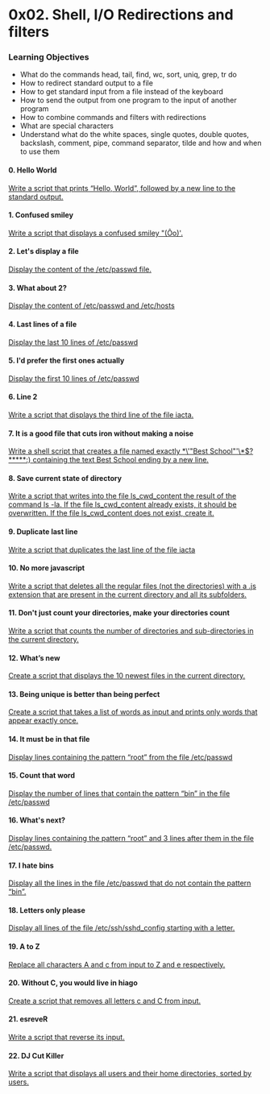 # 0x02. Shell, I/O Redirections and filters

### Learning Objectives

* What do the commands head, tail, find, wc, sort, uniq, grep, tr do
* How to redirect standard output to a file
* How to get standard input from a file instead of the keyboard
* How to send the output from one program to the input of another program
* How to combine commands and filters with redirections
* What are special characters
* Understand what do the white spaces, single quotes, double quotes, backslash, comment, pipe, command separator, tilde and how and when to use them

#### 0. Hello World
[Write a script that prints “Hello, World”, followed by a new line to the standard output.](https://github.com/YasminKinawi/alx-system_engineering-devops/blob/master/0x02-shell_redirections/0-hello_world)

#### 1. Confused smiley
[Write a script that displays a confused smiley "(Ôo)'.](https://github.com/YasminKinawi/alx-system_engineering-devops/blob/master/0x02-shell_redirections/1-confused_smiley)

#### 2. Let's display a file
[Display the content of the /etc/passwd file.](https://github.com/YasminKinawi/alx-system_engineering-devops/blob/master/0x02-shell_redirections/2-hellofile)

#### 3. What about 2?
[Display the content of /etc/passwd and /etc/hosts](https://github.com/YasminKinawi/alx-system_engineering-devops/blob/master/0x02-shell_redirections/3-twofiles)

#### 4. Last lines of a file
[Display the last 10 lines of /etc/passwd](https://github.com/YasminKinawi/alx-system_engineering-devops/blob/master/0x02-shell_redirections/4-lastlines)

#### 5. I'd prefer the first ones actually
[Display the first 10 lines of /etc/passwd](https://github.com/YasminKinawi/alx-system_engineering-devops/blob/master/0x02-shell_redirections/5-firstlines)

#### 6. Line 2
[Write a script that displays the third line of the file iacta.](https://github.com/YasminKinawi/alx-system_engineering-devops/blob/master/0x02-shell_redirections/6-third_line)

#### 7. It is a good file that cuts iron without making a noise
[Write a shell script that creates a file named exactly \*\\'"Best School"\'\\*$\?\*\*\*\*\*:) containing the text Best School ending by a new line.](https://github.com/YasminKinawi/alx-system_engineering-devops/blob/master/0x02-shell_redirections/7-file)

#### 8. Save current state of directory
[Write a script that writes into the file ls_cwd_content the result of the command ls -la. If the file ls_cwd_content already exists, it should be overwritten. If the file ls_cwd_content does not exist, create it.](https://github.com/YasminKinawi/alx-system_engineering-devops/blob/master/0x02-shell_redirections/8-cwd_state)

#### 9. Duplicate last line
[Write a script that duplicates the last line of the file iacta](https://github.com/YasminKinawi/alx-system_engineering-devops/blob/master/0x02-shell_redirections/9-duplicate_last_line)

#### 10. No more javascript
[Write a script that deletes all the regular files (not the directories) with a .js extension that are present in the current directory and all its subfolders.](https://github.com/YasminKinawi/alx-system_engineering-devops/blob/master/0x02-shell_redirections/10-no_more_js)

#### 11. Don't just count your directories, make your directories count
[Write a script that counts the number of directories and sub-directories in the current directory.](https://github.com/YasminKinawi/alx-system_engineering-devops/blob/master/0x02-shell_redirections/11-directories)

#### 12. What’s new
[Create a script that displays the 10 newest files in the current directory.](https://github.com/YasminKinawi/alx-system_engineering-devops/blob/master/0x02-shell_redirections/12-newest_files)

#### 13. Being unique is better than being perfect
[Create a script that takes a list of words as input and prints only words that appear exactly once.](https://github.com/YasminKinawi/alx-system_engineering-devops/blob/master/0x02-shell_redirections/13-unique)

#### 14. It must be in that file
[Display lines containing the pattern “root” from the file /etc/passwd](https://github.com/YasminKinawi/alx-system_engineering-devops/blob/master/0x02-shell_redirections/14-findthatword)

#### 15. Count that word
[Display the number of lines that contain the pattern “bin” in the file /etc/passwd](https://github.com/YasminKinawi/alx-system_engineering-devops/blob/master/0x02-shell_redirections/15-countthatword)

#### 16. What's next?
[Display lines containing the pattern “root” and 3 lines after them in the file /etc/passwd.](https://github.com/YasminKinawi/alx-system_engineering-devops/blob/master/0x02-shell_redirections/16-whatsnext)

#### 17. I hate bins
[Display all the lines in the file /etc/passwd that do not contain the pattern “bin”.](https://github.com/YasminKinawi/alx-system_engineering-devops/blob/master/0x02-shell_redirections/17-hidethisword)

#### 18. Letters only please
[Display all lines of the file /etc/ssh/sshd_config starting with a letter.](https://github.com/YasminKinawi/alx-system_engineering-devops/blob/master/0x02-shell_redirections/18-letteronly)

#### 19. A to Z
[Replace all characters A and c from input to Z and e respectively.](https://github.com/YasminKinawi/alx-system_engineering-devops/blob/master/0x02-shell_redirections/19-AZ)

#### 20. Without C, you would live in hiago
[Create a script that removes all letters c and C from input.](https://github.com/YasminKinawi/alx-system_engineering-devops/blob/master/0x02-shell_redirections/20-hiago)

#### 21. esreveR
[Write a script that reverse its input.](https://github.com/YasminKinawi/alx-system_engineering-devops/blob/master/0x02-shell_redirections/21-reverse)

#### 22. DJ Cut Killer
[Write a script that displays all users and their home directories, sorted by users.](https://github.com/YasminKinawi/alx-system_engineering-devops/blob/master/0x02-shell_redirections/22-users_and_homes)






